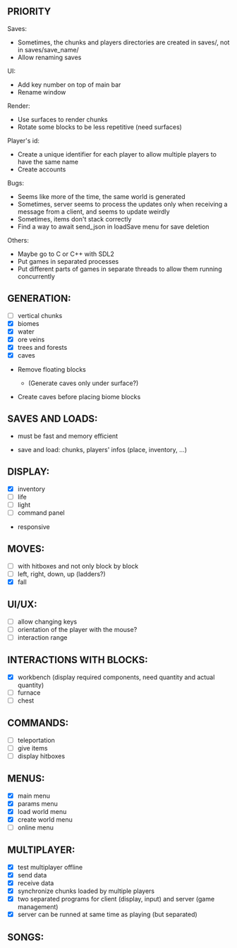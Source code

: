 ## PRIORITY

Saves:
- Sometimes, the chunks and players directories are created in saves/, not in saves/save_name/
- Allow renaming saves

UI:
- Add key number on top of main bar
- Rename window

Render:
- Use surfaces to render chunks
- Rotate some blocks to be less repetitive (need surfaces)

Player's id:
- Create a unique identifier for each player to allow multiple players to have the same name
- Create accounts

Bugs:
- Seems like more of the time, the same world is generated
- Sometimes, server seems to process the updates only when receiving a message from a client, and seems to update weirdly
- Sometimes, items don't stack correctly
- Find a way to await send_json in loadSave menu for save deletion

Others:
- Maybe go to C or C++ with SDL2
- Put games in separated processes
- Put different parts of games in separate threads to allow them running concurrently

## GENERATION:

- [ ] vertical chunks
- [x] biomes
- [x] water
- [x] ore veins
- [x] trees and forests
- [x] caves

- Remove floating blocks
  - (Generate caves only under surface?)
  
- Create caves before placing biome blocks


## SAVES AND LOADS:

- must be fast and memory efficient

- save and load: chunks, players' infos (place, inventory, ...)

## DISPLAY:

- [x] inventory
- [ ] life
- [ ] light
- [ ] command panel

- responsive

## MOVES:

- [ ] with hitboxes and not only block by block
- [ ] left, right, down, up (ladders?)
- [x] fall

## UI/UX:

- [ ] allow changing keys
- [ ] orientation of the player with the mouse?
- [ ] interaction range

## INTERACTIONS WITH BLOCKS:

- [x] workbench (display required components, need quantity and actual quantity)
- [ ] furnace
- [ ] chest

## COMMANDS:

- [ ] teleportation
- [ ] give items
- [ ] display hitboxes

## MENUS:

- [x] main menu
- [x] params menu
- [x] load world menu
- [x] create world menu
- [ ] online menu

## MULTIPLAYER:

- [x] test multiplayer offline
- [x] send data
- [x] receive data
- [x] synchronize chunks loaded by multiple players
- [x] two separated programs for client (display, input) and server (game management)
- [x] server can be runned at same time as playing (but separated)

## SONGS: